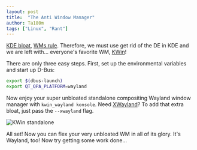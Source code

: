 ```yaml
---
layout: post
title:  "The Anti Window Manager"
author: Ta180m
tags: ["Linux", "Rant"]
---
```



[KDE bloat](/blog/2021/06/04/myth-bloat.html), [WMs rule](/blog/2020/12/26/why-wms-suck.html). Therefore, we must use get rid of the DE in KDE and we are left with... everyone's favorite WM, [KWin](https://userbase.kde.org/KWin)!

There are only three easy steps. First, set up the environmental variables and start up D-Bus:

```sh
export $(dbus-launch)
export QT_QPA_PLATFORM=wayland
```

Now enjoy your super unbloated standalone compositing Wayland window manager with `kwin_wayland konsole`. Need [XWayland](/blog/2020/04/21/wayland-is-a-scam.html)? To add that extra bloat, just pass the `--xwayland` flag.

![KWin standalone](/blog/assets/kwin-standalone.png)

All set! Now you can flex your very unbloated WM in all of its glory. It's Wayland, too! Now try getting some work done...

